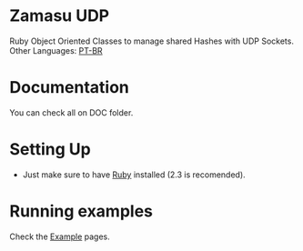 # Zamasu UDP
Ruby Object Oriented Classes to manage shared Hashes with UDP Sockets.
Other Languages: [PT-BR](https://github.com/abdias9/Zamasu/blob/master/README-PTBR.md)

# Documentation
You can check all on DOC folder.

# Setting Up
* Just make sure to have [Ruby](https://www.ruby-lang.org/) installed (2.3 is recomended).

# Running examples
Check the [Example](https://github.com/abdias9/Zamasu/) pages.
